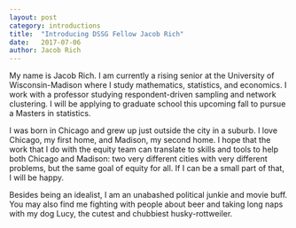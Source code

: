```yaml
---
layout: post
category: introductions
title:  "Introducing DSSG Fellow Jacob Rich"
date:   2017-07-06
author: Jacob Rich
---
```


My name is Jacob Rich. I am currently a rising senior at the University of Wisconsin-Madison where I study mathematics, statistics, and economics. I work with a professor studying respondent-driven sampling and network clustering. I will be applying to graduate school this upcoming fall to pursue a Masters in statistics.

I was born in Chicago and grew up just outside the city in a suburb. I love Chicago, my first home, and Madison, my second home. I hope that the work that I do with the equity team can translate to skills and tools to help both Chicago and Madison: two very different cities with very different problems, but the same goal of equity for all. If I can be a small part of that, I will be happy.

Besides being an idealist, I am an unabashed political junkie and movie buff. You may also find me fighting with people about beer and taking long naps with my dog Lucy, the cutest and chubbiest husky-rottweiler.  
